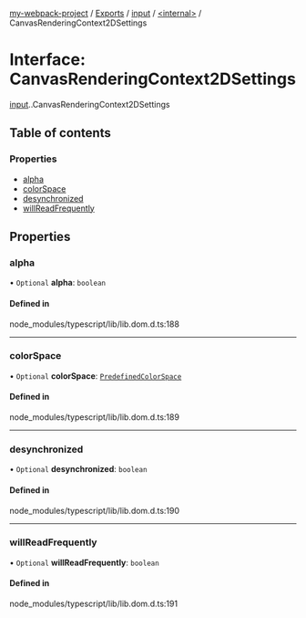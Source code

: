 [my-webpack-project](../README.md) / [Exports](../modules.md) / [input](../modules/input.md) / [<internal\>](../modules/input._internal_.md) / CanvasRenderingContext2DSettings

# Interface: CanvasRenderingContext2DSettings

[input](../modules/input.md).[<internal>](../modules/input._internal_.md).CanvasRenderingContext2DSettings

## Table of contents

### Properties

- [alpha](input._internal_.CanvasRenderingContext2DSettings.md#alpha)
- [colorSpace](input._internal_.CanvasRenderingContext2DSettings.md#colorspace)
- [desynchronized](input._internal_.CanvasRenderingContext2DSettings.md#desynchronized)
- [willReadFrequently](input._internal_.CanvasRenderingContext2DSettings.md#willreadfrequently)

## Properties

### alpha

• `Optional` **alpha**: `boolean`

#### Defined in

node_modules/typescript/lib/lib.dom.d.ts:188

___

### colorSpace

• `Optional` **colorSpace**: [`PredefinedColorSpace`](../modules/input._internal_.md#predefinedcolorspace)

#### Defined in

node_modules/typescript/lib/lib.dom.d.ts:189

___

### desynchronized

• `Optional` **desynchronized**: `boolean`

#### Defined in

node_modules/typescript/lib/lib.dom.d.ts:190

___

### willReadFrequently

• `Optional` **willReadFrequently**: `boolean`

#### Defined in

node_modules/typescript/lib/lib.dom.d.ts:191
